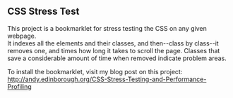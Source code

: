 CSS Stress Test
---------------

This project is a bookmarklet for stress testing the CSS on any given webpage.  
It indexes all the elements and their classes, and then--class by class--it 
removes one, and times how long it takes to scroll the page.  Classes that 
save a considerable amount of time when removed indicate problem areas.

To install the bookmarklet, visit my blog post on this project: <http://andy.edinborough.org/CSS-Stress-Testing-and-Performance-Profiling>